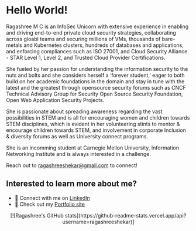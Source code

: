 # Hello World! 

Ragashree M C is an InfoSec Unicorn with extensive experience in enabling and driving end-to-end private cloud security strategies, collaborating across gloabl teams and securing millions of VMs, thousands of bare-metals and Kubernetes clusters, hundreds of databases and applications, and enforcing compliances such as ISO 27001, and Cloud Security Alliance - STAR Level 1, Level 2, and Trusted Cloud Provider Certifications.

She fueled by her passion for understanding the information security to the nuts and bolts and she considers herself a ‘forever student,’ eager to both build on her academic foundations in the domain and stay in tune with the latest and the greatest through opensource security forums such as CNCF Technical Advisory Group for Security Open Source Security Foundation, Open Web Application Security Projects.

She is passionate about spreading awareness regarding the vast possibilities in STEM and is all for encouraging women and children towards STEM disciplines, which is evident in her volunteering stints to mentor & encourage children towards STEM, and involvement in corporate Inclusion & diversity forums as well as University connect programs.

She is an incomming student at Carnegie Mellon University, Information Networking Institute and is always interested in a challenge.

Reach out to ragashreeshekar@gmail.com to connect!

## Interested to learn more about me?

* 💬 Connect with me on [LinkedIn](http://linkedin.com/in/ragashree-m-c/)
* 🎯 Check out my [Portfolio site](https://ragashreeshekar.github.io)

<center>
[![Ragashree's GitHub stats](https://github-readme-stats.vercel.app/api?username=ragashreeshekar)]
</center>
